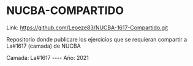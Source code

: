 # NUCBA-COMPARTIDO

Link: https://github.com/Leoeze83/NUCBA-1617-Compartido.git

Repositorio donde publicare los ejercicios que se requieran compartir a La#1617 (camada) de NUCBA

Camada: La#1617 ---- Año: 2021
